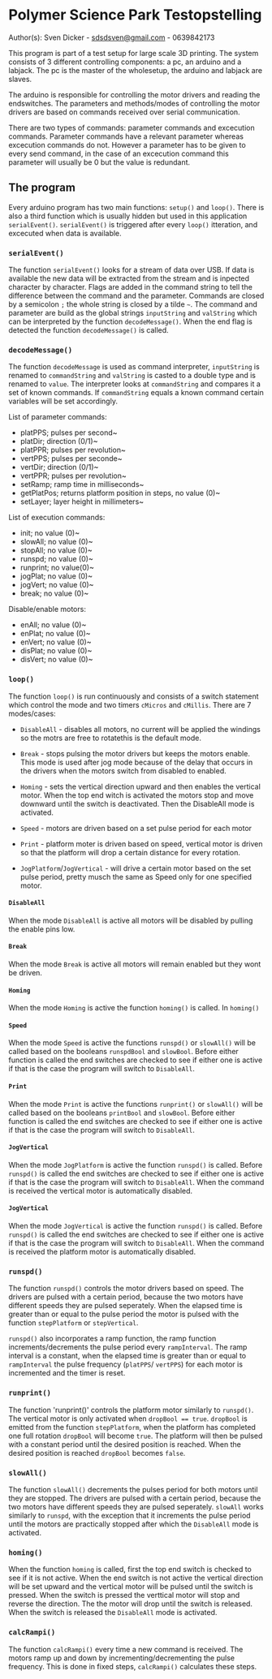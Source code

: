 # Polymer Science Park Testopstelling
   
  Author(s):
  Sven Dicker - sdsdsven@gmail.com - 0639842173
  
  This program is part of a test setup for large scale 3D printing. The system consists of 3 different controlling components: a pc, an arduino and a labjack. The pc is the master of the wholesetup, the arduino and labjack are slaves.
     
  The arduino is responsible for controlling the motor drivers and reading the endswitches. The parameters and methods/modes of controlling the motor drivers are based on commands received over serial communication.   
  
  There are two types of commands: parameter commands and excecution commands. Parameter commands have a relevant parameter whereas excecution commands do not. However a parameter has to be given to every send command, in the case of an excecution command this parameter will usually be 0 but the value is redundant.   
  

## The program
Every arduino program has two main functions: `setup()` and `loop()`. There is also a third function which is usually hidden but used in this application `serialEvent()`. `serialEvent()` is triggered after every `loop()` itteration, and excecuted when data is available.

### `serialEvent()`
The function `serialEvent()` looks for a stream of data over USB. If data is available the new data will be extracted from the stream and is inpected character by character. Flags are added in the command string to tell the difference between the command and the parameter. Commands are closed by a semicolon `;` the whole string is closed by a tilde `~`. The command and parameter are build as the global strings `inputString` and `valString` which can be interpreted by the function `decodeMessage()`. When the end flag is detected the function `decodeMessage()` is called.

### `decodeMessage()`
  The function `decodeMessage` is used as command interpreter, `inputString` is renamed to `commandString` and `valString` is casted to a double type and is renamed to `value`. The interpreter looks at `commandString` and compares it a set of known commands. If `commandString` equals a known command certain variables will be set accordingly. 
 
 List of parameter commands:
 * platPPS; pulses per second~ 
 * platDir; direction (0/1)~
 * platPPR; pulses per revolution~
 * vertPPS; pulses per seconde~
 * vertDir; direction (0/1)~
 * vertPPR; pulses per revolution~
 * setRamp; ramp time in milliseconds~
 * getPlatPos; returns platform position in steps, no value (0)~
 * setLayer; layer height in millimeters~ 
 
 List of execution commands:
* init; no value (0)~
* slowAll; no value (0)~
* stopAll; no value (0)~
* runspd; no value (0)~
* runprint; no value(0)~
* jogPlat; no value (0)~
 * jogVert; no value (0)~
 * break; no value (0)~ 
 
 Disable/enable motors:
 * enAll; no value (0)~
 * enPlat; no value (0)~
 * enVert; no value (0)~
 * disPlat; no value (0)~
 * disVert; no value (0)~

### `loop()`
The function `loop()` is run continuously and consists of a switch statement which control the mode and two timers `cMicros` and `cMillis`. There are 7 modes/cases: 
  
  - `DisableAll` - disables all motors, no current will be applied the windings so the motrs are free to rotatethis is the default mode.
  
  - `Break` - stops pulsing the motor drivers but keeps the motors enable. This mode is used after jog mode because of the delay that occurs in the drivers when the motors switch from disabled to enabled.
  
  - `Homing` - sets the vertical direction upward and then enables the vertical motor. When the top end witch is activated the motors stop and move downward until the switch is deactivated. Then the DisableAll mode is activated.
  
  - `Speed` - motors are driven based on a set pulse period for each motor
  
  - `Print` - platform moter is driven based on speed, vertical motor is driven so that the platform will drop a certain distance for every rotation.
  
  - `JogPlatform`/`JogVertical` - will drive a certain motor based on the set pulse period, pretty musch the same as Speed only for one specified motor.
  
#### `DisableAll`
When the mode `DisableAll` is active all motors will be disabled by pulling the enable pins low.

#### `Break`
When the mode `Break` is active all motors will remain enabled but they wont be driven.

#### `Homing`
When the mode `Homing` is active the function `homing()` is called. In `homing()`

#### `Speed`
When the mode `Speed` is active the functions `runspd()` or `slowAll()` will be called based on the booleans `runspdBool` and `slowBool`. Before either function is called the end switches are checked to see if either one is active if that is the case the program will switch to `DisableAll`.

#### `Print`
When the mode `Print` is active the functions `runprint()` or `slowAll()` will be called based on the booleans `printBool` and `slowBool`. Before either function is called the end switches are checked to see if either one is active if that is the case the program will switch to `DisableAll`.

#### `JogVertical`
When the mode `JogPlatform` is active the function `runspd()` is called. Before `runspd()` is called the end switches are checked to see if either one is active if that is the case the program will switch to `DisableAll`. When the command is received the vertical motor is automatically disabled.

#### `JogVertical`
When the mode `JogVertical` is active the function `runspd()` is called. Before `runspd()` is called the end switches are checked to see if either one is active if that is the case the program will switch to `DisableAll`. When the command is received the platform motor is automatically disabled.

### `runspd()`
The function `runspd()` controls the motor drivers based on speed. The drivers are pulsed with a certain period, because the two motors have different speeds they are pulsed seperately. When the elapsed time is greater than or equal to the pulse period the motor is pulsed with the function `stepPlatform` or `stepVertical`.

`runspd()` also incorporates a ramp function, the ramp function increments/decrements the pulse period every `rampInterval`. The ramp interval is a constant, when the elapsed time is greater than or equal to `rampInterval` the pulse frequency (`platPPS`/ `vertPPS`) for each motor is incremented and the timer is reset. 

### `runprint()`
The function 'runprint()' controls the platform motor similarly to `runspd()`. The vertical motor is only activated when `dropBool == true`. `dropBool` is emitted from the function `stepPlatform`, when the platform has completed one full rotation `dropBool` will become `true`. The platform will then be pulsed with a constant period until the desired position is reached. When the desired position is reached `dropBool` becomes `false`. 

### `slowAll()`
The function `slowAll()` decrements the pulses period for both motors until they are stopped. The drivers are pulsed with a certain period, because the two motors have different speeds they are pulsed seperately. `slowAll` works similarly to `runspd`, with the exception that it increments the pulse period until the motors are practically stopped after which the `DisableAll` mode is activated.

### `homing()`
When the function `homing` is called, first the top end switch is checked to see if it is not active. When the end switch is not active the vertical direction will be set upward and the vertical motor will be pulsed until the switch is pressed. When the switch is pressed the verttical motor will stop and reverse the direction. The the motor will drop until the switch is released. When the switch is released the `DisableAll` mode is activated.

### `calcRampi()`
The function `calcRampi()` every time a new command is received. The motors ramp up and down by incrementing/decrementing the pulse frequency. This is done in fixed steps, `calcRampi()` calculates these steps. 


